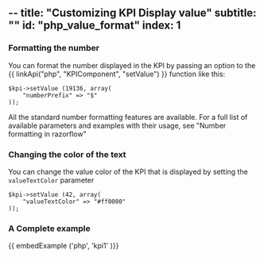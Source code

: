 --
title: "Customizing KPI Display value"
subtitle: ""
id: "php_value_format"
index: 1
--


### Formatting the number

You can format the number displayed in the KPI by passing an option to  the {{ linkApi("php", "KPIComponent", "setValue") }} function like this:

~~~
$kpi->setValue (19136, array(
	"numberPrefix" => "$"
));
~~~

All the standard number formatting features are available. For a full list of available parameters and examples with their usage, see "Number formatting in razorflow"

### Changing the color of the text

You can change the value color of the KPI that is displayed by setting the `valueTextColor` parameter

~~~
$kpi->setValue (42, array(
	"valueTextColor" => "#ff0000"
));
~~~

### A Complete example

{{ embedExample ('php', 'kpi1' )}}
